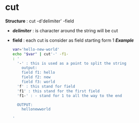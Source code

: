 # cut

**Structure** : cut -d'delimiter' -field

- **_delimiter_** : is character around the string will be cut
- **field** : each cut is consider as field starting form 1
  **_Example_**

  ```bash
  var='hello-new-world'
  echo "$var" | cut'-' -f1-
  : '
    '-' : this is used as a point to split the string
      output:
      field f1: hello
      field f2: new
      field f3: world
    'f' : this stand for field
    'f1' : this stand for the first field
    'f1-' : - stand for 1 to all the way to the end

    OUTPUT:
      hellonewworld

  '
  ```
